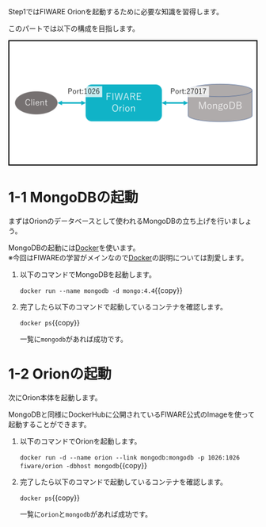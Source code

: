 Step1ではFIWARE Orionを起動するために必要な知識を習得します。

このパートでは以下の構成を目指します。

![全体構成図](./assets/1-1.png)

# 1-1 MongoDBの起動

まずはOrionのデータベースとして使われるMongoDBの立ち上げを行いましょう。

MongoDBの起動には[Docker](https://www.docker.com/)を使います。  
※今回はFIWAREの学習がメインなので[Docker](https://www.docker.com/)の説明については割愛します。

1. 以下のコマンドでMongoDBを起動します。

   `docker run --name mongodb -d mongo:4.4`{{copy}}

2. 完了したら以下のコマンドで起動しているコンテナを確認します。

   `docker ps`{{copy}}

   一覧に`mongodb`があれば成功です。

# 1-2 Orionの起動

次にOrion本体を起動します。

MongoDBと同様にDockerHubに公開されているFIWARE公式のImageを使って起動することができます。

1. 以下のコマンドでOrionを起動します。

   `docker run -d --name orion --link mongodb:mongodb -p 1026:1026 fiware/orion -dbhost mongodb`{{copy}}

2. 完了したら以下のコマンドで起動しているコンテナを確認します。

   `docker ps`{{copy}}

   一覧に`orion`と`mongodb`があれば成功です。
